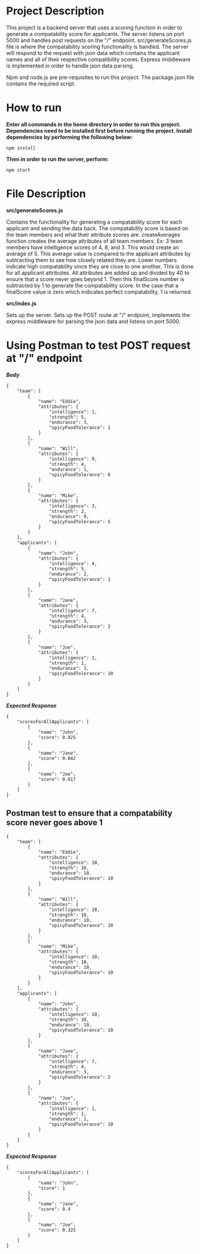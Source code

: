 # Project Description

This project is a backend server that uses a scoring function in order to generate a compatability score for applicants. The server listens on port 5000 and handles post requests on the "/" endpoint. src/generateScores.js file is where the compatability scoring functionality is handled. The server will respond to the request with json data which contains the applicant names and all of their respective compatibility scores. Express middleware is implemented in order to handle json data parsing.

Npm and node.js are pre-requisites to run this project. The package.json file contains the required script.

# How to run

**Enter all commands in the home directory in order to run this project. Dependencies need to be installed first before running the project. Install dependencies by performing the following below:**

```
npm install
```

**Then in order to run the server, perform:**

```
npm start
```

# File Description

**src/generateScores.js**

Contains the functionality for generating a compatability score for each applicant and sending the data back. The compatability score is based on the team members and what their attribute scores are. createAverages function creates the average attributes of all team members. Ex: 3 team members have intelligence scores of 4, 8, and 3. This would create an average of 5. This average value is compared to the applicant attributes by subtracting them to see how closely related they are. Lower numbers indicate high compatability since they are close to one another. This is done for all applicant attributes. All attributes are added up and divided by 40 to ensure that a score never goes beyond 1. Then this finalScore number is subtracted by 1 to generate the compatability score. In the case that a finalScore value is zero which indicates perfect compatability, 1 is returned.

**src/index.js**

Sets up the server. Sets up the POST route at "/" endpoint, implements the express middleware for parsing the json data and listens on port 5000.

# Using Postman to test POST request at "/" endpoint

**_Body_**

```
{
    "team": [
        {
            "name": "Eddie",
            "attributes": {
                "intelligence": 1,
                "strength": 5,
                "endurance": 3,
                "spicyFoodTolerance": 1
            }
        },
        {
            "name": "Will",
            "attributes": {
                "intelligence": 9,
                "strength": 4,
                "endurance": 1,
                "spicyFoodTolerance": 6
            }
        },
        {
            "name": "Mike",
            "attributes": {
                "intelligence": 3,
                "strength": 2,
                "endurance": 9,
                "spicyFoodTolerance": 5
            }
        }
    ],
    "applicants": [
        {
            "name": "John",
            "attributes": {
                "intelligence": 4,
                "strength": 5,
                "endurance": 2,
                "spicyFoodTolerance": 1
            }
        },
        {
            "name": "Jane",
            "attributes": {
                "intelligence": 7,
                "strength": 4,
                "endurance": 3,
                "spicyFoodTolerance": 2
            }
        },
        {
            "name": "Joe",
            "attributes": {
                "intelligence": 1,
                "strength": 1,
                "endurance": 1,
                "spicyFoodTolerance": 10
            }
        }
    ]
}
```

**_Expected Response_**

```
{
    "scoresForAllApplicants": [
        {
            "name": "John",
            "score": 0.825
        },
        {
            "name": "Jane",
            "score": 0.842
        },
        {
            "name": "Joe",
            "score": 0.617
        }
    ]
}
```

## Postman test to ensure that a compatability score never goes above 1

```
{
    "team": [
        {
            "name": "Eddie",
            "attributes": {
                "intelligence": 10,
                "strength": 10,
                "endurance": 10,
                "spicyFoodTolerance": 10
            }
        },
        {
            "name": "Will",
            "attributes": {
                "intelligence": 10,
                "strength": 10,
                "endurance": 10,
                "spicyFoodTolerance": 10
            }
        },
        {
            "name": "Mike",
            "attributes": {
                "intelligence": 10,
                "strength": 10,
                "endurance": 10,
                "spicyFoodTolerance": 10
            }
        }
    ],
    "applicants": [
        {
            "name": "John",
            "attributes": {
                "intelligence": 10,
                "strength": 10,
                "endurance": 10,
                "spicyFoodTolerance": 10
            }
        },
        {
            "name": "Jane",
            "attributes": {
                "intelligence": 7,
                "strength": 4,
                "endurance": 3,
                "spicyFoodTolerance": 2
            }
        },
        {
            "name": "Joe",
            "attributes": {
                "intelligence": 1,
                "strength": 1,
                "endurance": 1,
                "spicyFoodTolerance": 10
            }
        }
    ]
}
```

**_Expected Response_**

```
{
    "scoresForAllApplicants": [
        {
            "name": "John",
            "score": 1
        },
        {
            "name": "Jane",
            "score": 0.4
        },
        {
            "name": "Joe",
            "score": 0.325
        }
    ]
}
```
